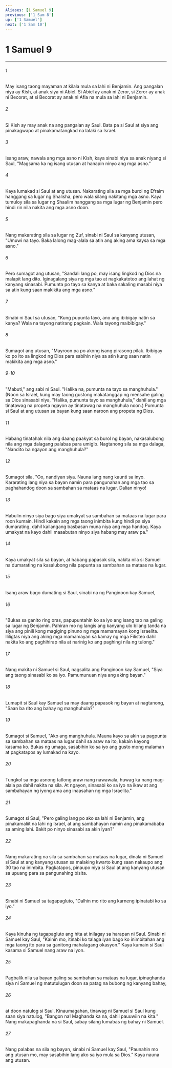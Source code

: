 ```yaml
---
Aliases: [1 Samuel 9]
previous: ['1 Sam 8']
up: ['1 Samuel']
next: ['1 Sam 10']
---
```

# 1 Samuel 9

***

###### 1
May isang taong mayaman at kilala mula sa lahi ni Benjamin. Ang pangalan niya ay Kish, at anak siya ni Abiel. Si Abiel ay anak ni Zeror, si Zeror ay anak ni Becorat, at si Becorat ay anak ni Afia na mula sa lahi ni Benjamin. 

###### 2
Si Kish ay may anak na ang pangalan ay Saul. Bata pa si Saul at siya ang pinakagwapo at pinakamatangkad na lalaki sa Israel. 

###### 3
Isang araw, nawala ang mga asno ni Kish, kaya sinabi niya sa anak niyang si Saul, "Magsama ka ng isang utusan at hanapin ninyo ang mga asno." 

###### 4
Kaya lumakad si Saul at ang utusan. Nakarating sila sa mga burol ng Efraim hanggang sa lugar ng Shalisha, pero wala silang nakitang mga asno. Kaya tumuloy sila sa lugar ng Shaalim hanggang sa mga lugar ng Benjamin pero hindi rin nila nakita ang mga asno doon. 

###### 5
Nang makarating sila sa lugar ng Zuf, sinabi ni Saul sa kanyang utusan, "Umuwi na tayo. Baka lalong mag-alala sa atin ang aking ama kaysa sa mga asno." 

###### 6
Pero sumagot ang utusan, "Sandali lang po, may isang lingkod ng Dios na malapit lang dito. Iginagalang siya ng mga tao at nagkakatotoo ang lahat ng kanyang sinasabi. Pumunta po tayo sa kanya at baka sakaling masabi niya sa atin kung saan makikita ang mga asno." 

###### 7
Sinabi ni Saul sa utusan, "Kung pupunta tayo, ano ang ibibigay natin sa kanya? Wala na tayong natirang pagkain. Wala tayong maibibigay." 

###### 8
Sumagot ang utusan, "Mayroon pa po akong isang pirasong pilak. Ibibigay ko po ito sa lingkod ng Dios para sabihin niya sa atin kung saan natin makikita ang mga asno."

###### 9-10
"Mabuti," ang sabi ni Saul. "Halika na, pumunta na tayo sa manghuhula." (Noon sa Israel, kung may taong gustong makatanggap ng mensahe galing sa Dios sinasabi niya, "Halika, pumunta tayo sa manghuhula," dahil ang mga tinatawag na propeta ngayon ay tinatawag na manghuhula noon.) Pumunta si Saul at ang utusan sa bayan kung saan naroon ang propeta ng Dios. 

###### 11
Habang tinatahak nila ang daang paakyat sa burol ng bayan, nakasalubong nila ang mga dalagang palabas para umigib. Nagtanong sila sa mga dalaga, "Nandito ba ngayon ang manghuhula?" 

###### 12
Sumagot sila, "Oo, nandiyan siya. Nauna lang nang kaunti sa inyo. Kararating lang niya sa bayan namin para pangunahan ang mga tao sa paghahandog doon sa sambahan sa mataas na lugar. Dalian ninyo! 

###### 13
Habulin ninyo siya bago siya umakyat sa sambahan sa mataas na lugar para roon kumain. Hindi kakain ang mga taong inimbita kung hindi pa siya dumarating, dahil kailangang basbasan muna niya ang mga handog. Kaya umakyat na kayo dahil maaabutan ninyo siya habang may araw pa." 

###### 14
Kaya umakyat sila sa bayan, at habang papasok sila, nakita nila si Samuel na dumarating na kasalubong nila papunta sa sambahan sa mataas na lugar. 

###### 15
Isang araw bago dumating si Saul, sinabi na ng Panginoon kay Samuel, 

###### 16
"Bukas sa ganito ring oras, papupuntahin ko sa iyo ang isang tao na galing sa lugar ng Benjamin. Pahiran mo ng langis ang kanyang ulo bilang tanda na siya ang pinili kong magiging pinuno ng mga mamamayan kong Israelita. Ililigtas niya ang aking mga mamamayan sa kamay ng mga Filisteo dahil nakita ko ang paghihirap nila at narinig ko ang paghingi nila ng tulong." 

###### 17
Nang makita ni Samuel si Saul, nagsalita ang Panginoon kay Samuel, "Siya ang taong sinasabi ko sa iyo. Pamumunuan niya ang aking bayan." 

###### 18
Lumapit si Saul kay Samuel sa may daang papasok ng bayan at nagtanong, "Saan ba rito ang bahay ng manghuhula?" 

###### 19
Sumagot si Samuel, "Ako ang manghuhula. Mauna kayo sa akin sa pagpunta sa sambahan sa mataas na lugar dahil sa araw na ito, kakain kayong kasama ko. Bukas ng umaga, sasabihin ko sa iyo ang gusto mong malaman at pagkatapos ay lumakad na kayo. 

###### 20
Tungkol sa mga asnong tatlong araw nang nawawala, huwag ka nang mag-alala pa dahil nakita na sila. At ngayon, sinasabi ko sa iyo na ikaw at ang sambahayan ng iyong ama ang inaasahan ng mga Israelita." 

###### 21
Sumagot si Saul, "Pero galing lang po ako sa lahi ni Benjamin, ang pinakamaliit na lahi ng Israel, at ang sambahayan namin ang pinakamababa sa aming lahi. Bakit po ninyo sinasabi sa akin iyan?" 

###### 22
Nang makarating na sila sa sambahan sa mataas na lugar, dinala ni Samuel si Saul at ang kanyang utusan sa malaking kwarto kung saan nakaupo ang 30 tao na inimbita. Pagkatapos, pinaupo niya si Saul at ang kanyang utusan sa upuang para sa pangunahing bisita. 

###### 23
Sinabi ni Samuel sa tagapagluto, "Dalhin mo rito ang karneng ipinatabi ko sa iyo." 

###### 24
Kaya kinuha ng tagapagluto ang hita at inilagay sa harapan ni Saul. Sinabi ni Samuel kay Saul, "Kainin mo, itinabi ko talaga iyan bago ko inimbitahan ang mga taong ito para sa ganitong mahalagang okasyon." Kaya kumain si Saul kasama si Samuel nang araw na iyon. 

###### 25
Pagbalik nila sa bayan galing sa sambahan sa mataas na lugar, ipinaghanda siya ni Samuel ng matutulugan doon sa patag na bubong ng kanyang bahay, 

###### 26
at doon natulog si Saul. Kinaumagahan, tinawag ni Samuel si Saul kung saan siya natulog, "Bangon na! Maghanda ka na, dahil pauuwiin na kita." Nang makapaghanda na si Saul, sabay silang lumabas ng bahay ni Samuel. 

###### 27
Nang palabas na sila ng bayan, sinabi ni Samuel kay Saul, "Paunahin mo ang utusan mo, may sasabihin lang ako sa iyo mula sa Dios." Kaya nauna ang utusan.
